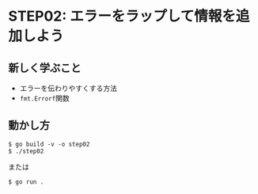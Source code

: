 # STEP02: エラーをラップして情報を追加しよう

## 新しく学ぶこと

* エラーを伝わりやすくする方法
* `fmt.Errorf`関数

## 動かし方

```
$ go build -v -o step02
$ ./step02
```

または

```
$ go run .
```

